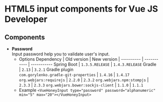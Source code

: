 # HTML5 input components for Vue JS Developer

## Components

* **Password** <br />
    Input password help you to validate user's input.
    * Options
Dependency | Old version | New version |
---------- | ----------- | -----------
Spring Boot | `1.3.5.RELEASE` | `1.4.3.RELEASE`
Gradle | `2.13` | `3.2.1`
Gradle plugin <br/>`com.gorylenko.gradle-git-properties` | `1.4.16` | `1.4.17`
`org.webjars:requirejs` | `2.2.0` | `2.3.2`
`org.webjars.npm:stompjs` | `2.3.3` | `2.3.3`
`org.webjars.bower:sockjs-client` | `1.1.0` | `1.1.1`
    * Example `<VueHoneyInput type="password" password="alphanumeric" min="5" max="20"></VueHoneyInput>`
